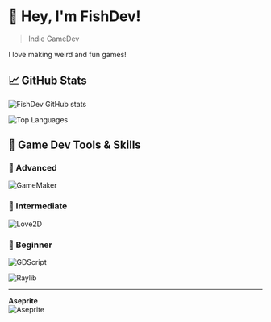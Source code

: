 # 👋 Hey, I'm FishDev!
> Indie GameDev

I love making weird and fun games!

## 📈 GitHub Stats

![FishDev GitHub stats](https://github-readme-stats.vercel.app/api?username=fish-dev-udw&theme=tokyonight&show_icons=true)

![Top Languages](https://github-readme-stats.vercel.app/api/top-langs/?username=fish-dev-udw&layout=compact&theme=tokyonight)

## 🔧 Game Dev Tools & Skills

### 🥇 Advanced
![GameMaker](https://img.shields.io/badge/-GameMaker-%23000000?style=for-the-badge&logo=gamemaker&logoColor=white)

### 🥈 Intermediate
![Love2D](https://img.shields.io/badge/-Love2D-%23000000?style=for-the-badge&logo=lua&logoColor=white)

### 🥉 Beginner
![GDScript](https://img.shields.io/badge/-GDScript-%23868DA8?style=for-the-badge&logo=godot-engine&logoColor=white)

![Raylib](https://img.shields.io/badge/-Raylib-%2300599C?style=for-the-badge&logo=c%2B%2B&logoColor=white)

---

**Aseprite**  
![Aseprite](https://img.shields.io/badge/-Aseprite-%23FF7F7F?style=for-the-badge&logo=aseprite&logoColor=white)


